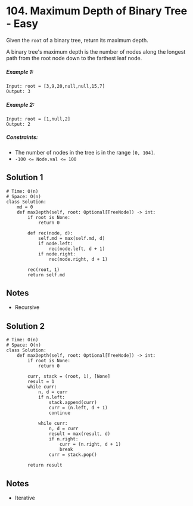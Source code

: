 # 104. Maximum Depth of Binary Tree - Easy

Given the `root` of a binary tree, return its maximum depth.

A binary tree's maximum depth is the number of nodes along the longest path from the root node down to the farthest leaf node.

##### Example 1:

```
Input: root = [3,9,20,null,null,15,7]
Output: 3
```

##### Example 2:

```
Input: root = [1,null,2]
Output: 2
```

##### Constraints:

- The number of nodes in the tree is in the range `[0, 104]`.
- `-100 <= Node.val <= 100`

## Solution 1

```
# Time: O(n)
# Space: O(n)
class Solution:
    md = 0
    def maxDepth(self, root: Optional[TreeNode]) -> int:
        if root is None:
            return 0
        
        def rec(node, d):
            self.md = max(self.md, d)
            if node.left:
                rec(node.left, d + 1)
            if node.right:
                rec(node.right, d + 1)
        
        rec(root, 1)
        return self.md
```

## Notes
- Recursive

## Solution 2

```
# Time: O(n)
# Space: O(n)
class Solution:
    def maxDepth(self, root: Optional[TreeNode]) -> int:
        if root is None:
            return 0
        
        curr, stack = (root, 1), [None]
        result = 1
        while curr:
            n, d = curr
            if n.left:
                stack.append(curr)
                curr = (n.left, d + 1)
                continue
            
            while curr:
                n, d = curr
                result = max(result, d)
                if n.right:
                    curr = (n.right, d + 1)
                    break
                curr = stack.pop()
        
        return result
```

## Notes
- Iterative